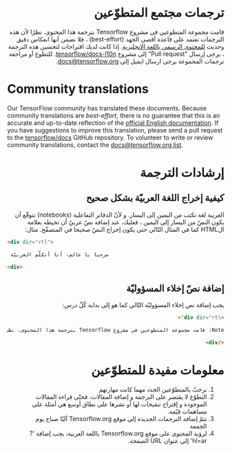 <div dir="rtl">

# ترجمات مجتمع المتطوّعين

 قامت مجموعة المتطوعين في مشروع Tensorflow بترجمة هذا المحتوى. نظرًا لأن هذه الترجمات تعتمد على قاعدة أقصى الجهد (best-effort) ، فلا نضمن أنها انعكاس دقيق وحديث [للمحتوى الرسمي باللغة الإنجليزية](https://www.tensorflow.org/?hl=en). إذا كانت لديك اقتراحات لتحسين هذه الترجمة ، يرجى إرسال "Pull request" إلى مشروع [tensorflow/docs-l10n](https://github.com/tensorflow/docs-l10n). للتطوع أو مراجعة ترجمات المجموعة يرجى ارسال ايميل إلى docs@tensorflow.org.

</div>

# Community translations

Our TensorFlow community has translated these documents. Because community
translations are *best-effort*, there is no guarantee that this is an accurate
and up-to-date reflection of the
[official English documentation](https://www.tensorflow.org/?hl=en).
If you have suggestions to improve this translation, please send a pull request
to the [tensorflow/docs](https://github.com/tensorflow/docs) GitHub repository.
To volunteer to write or review community translations, contact the
[docs@tensorflow.org list](https://groups.google.com/a/tensorflow.org/forum/#!forum/docs).

<div dir="rtl">

# إرشادات الترجمة

## كيفية إخراج اللغة العربيّة بشكل صحيح

العربية لغة تكتب من اليمين إلى اليسار. و لأنّ الدفاتر التفاعلية (notebooks) تتوقّع أن يكون النصّ من اليسار إلى اليمين ، فعليك، عند إضافة نصّ عربيّ أن تحيطه بعلامة الHTML كما في المثال التّالي حتى يكون إخراج النصّ صحيحا في المتصفّح. مثال:

</div>

```html
<div dir="rtl">

 مرحبا يا عالم، أنا أتكلّم العربيّة

<div>
```

<div dir="rtl">

## إضافة نصّ إخلاء المسؤوليّة

يجب إضافة نص إخلاء المسؤوليّة التّالي كما هو إلى بداية كُلّ درس:

```html
<div dir="rtl">

Note: قامت مجموعة المتطوعين في مشروع Tensorflow بترجمة هذا المحتوى. نظرًا لأن هذه الترجمات تعتمد على قاعدة أقصى الجهد (best-effort) ، فلا نضمن أنها انعكاس دقيق وحديث [للمحتوى الرسمي باللغة الإنجليزية](https://www.tensorflow.org/?hl=en). إذا كانت لديك اقتراحات لتحسين هذه الترجمة ، يرجى إرسال "Pull request" إلى مشروع [tensorflow/docs-l10n](https://github.com/tensorflow/docs-l10n). للتطوع أو مراجعة ترجمات المجموعة يرجى ارسال ايميل إلى docs@tensorflow.org.

</div>
```

# معلومات مفيدة للمتطوّعين

1. نرحبّ بالمتطوّعين الجدد مهما كانت مهارتهم
2. التطوّع لا يقتصر على الترجمة و إضافة المقالات، فحتّى قراءة المقالات الموجودة و إقتراح تنقيحات لها أو نشرها على نطاق أوسع هي أمثلة على مساهمات قيّمة.
3. تتمّ إضافة الترجمات الجديدة إلى موقع Tensorflow.org آليّا صباح يوم الجمعة
4. لرؤية المحتوى على موقع Tensorflow.org باللغة العربية، يجب إضافة '?hl=ar' إلى عنوان URL الصفحة.

</div>
